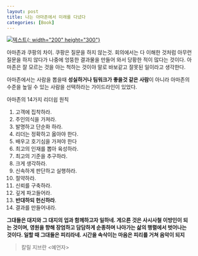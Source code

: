 ```yaml
---
layout: post
title: 나는 아마존에서 미래를 다녔다
categories: [Book]
---
```

[![텍스트](http://image.yes24.com/Goods/69770721/800x0){: width="200" height="300"}](http://www.yes24.com/Product/Goods/69770721?scode=032&OzSrank=1)

아마존과 쿠팡의 차이. 쿠팡은 질문을 하지 않는것.
회의에서는 다 이해한 것처럼 아무런 질문을 하지 않다가 나중에 엉뚱한 결과물을 만들어 와서 당황한 적이 많다는 것이다.
아마존은 잘 모르는 것을 아는 척하는 것이야 말로 바보같고 잘못된 일이라고 생각한다.

아마존에서는 사람을 뽑을때 **성실하거나 팀워크가 좋을것 같은 사람**이 아니라 아마존의 수준을 높일 수 있는 사람을 선택하라는 가이드라인이 있었다.

아마존의 14가지 리더쉽 원칙
1. 고객에 집착하라.
2. 주인의식을 가져라.
3. 발명하고 단순화 하라.
4. 리더는 정확하고 옳아야 한다.
5. 배우고 호기심을 가져야 한다
6. 최고의 인재를 뽑아 육성하라.
7. 최고의 기준을 추구하라.
8. 크게 생각하라.
9. 신속하게 판단하고 실행하라.
10. 절약하라.
11. 신뢰를 구축하라.
12. 깊게 파고들어라.
13. **반대하되 헌신하라**.
14. 결과를 만들어내라.
    

**그대들은 대지와 그 대지의 업과 함께하고자 일하네. 게으른 것은 사시사철 이방인이 되는 것이며, 영원을 향해 장엄하고 담담하게 순종하며 나아가는 삶의 행렬에서 벗어나는 것이다. 일할 때 그대들은 피리라네. 시간을 속삭이는 마음은 피리를 거쳐 음악이 되지**  
>칼릴 지브란 <예언자>
